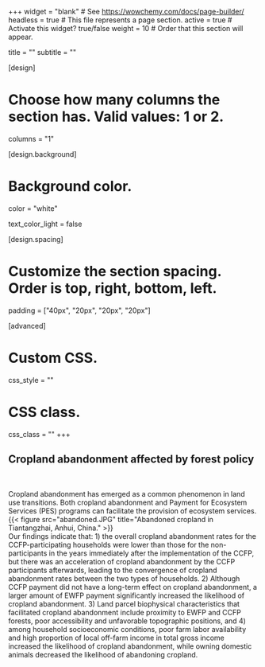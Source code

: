+++
widget = "blank"  # See https://wowchemy.com/docs/page-builder/
headless = true  # This file represents a page section.
active = true  # Activate this widget? true/false
weight = 10  # Order that this section will appear.

title = ""
subtitle = ""

[design]
  # Choose how many columns the section has. Valid values: 1 or 2.
  columns = "1"

[design.background]

  # Background color.
  color = "white"
  
  text_color_light = false

[design.spacing]
  # Customize the section spacing. Order is top, right, bottom, left.
  padding = ["40px", "20px", "20px", "20px"]

[advanced]
 # Custom CSS. 
 css_style = ""
 
 # CSS class.
 css_class = ""
+++
<br>

## Cropland abandonment affected by forest policy

<br>

Cropland abandonment has emerged as a common phenomenon in land use transitions. Both cropland abandonment and Payment for Ecosystem Services (PES) programs can facilitate the provision of ecosystem services. 
<br>
{{< figure src="abandoned.JPG" title="Abandoned cropland in Tiantangzhai, Anhui, China." >}}
<br>
Our findings indicate that: 1) the overall cropland abandonment rates for the CCFP-participating households were lower than those for the non-participants in the years immediately after the implementation of the CCFP, but there was an acceleration of cropland abandonment by the CCFP participants afterwards, leading to the convergence of cropland abandonment rates between the two types of households. 2) Although CCFP payment did not have a long-term effect on cropland abandonment, a larger amount of EWFP payment significantly increased the likelihood of cropland abandonment. 3) Land parcel biophysical characteristics that facilitated cropland abandonment include proximity to EWFP and CCFP forests, poor accessibility and unfavorable topographic positions, and 4) among household socioeconomic conditions, poor farm labor availability and high proportion of local off-farm income in total gross income increased the likelihood of cropland abandonment, while owning domestic animals decreased the likelihood of abandoning cropland. 
<br>
